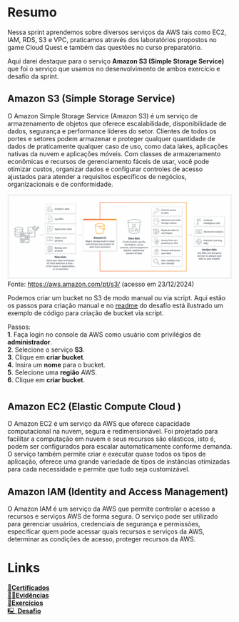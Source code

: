 # Resumo
Nessa sprint aprendemos sobre diversos serviços da AWS tais como EC2, IAM, RDS, S3 e VPC, praticamos através dos laboratórios propostos no game Cloud Quest e também das questões no curso preparatório.

Aqui darei destaque para o serviço **Amazon S3 (Simple Storage Service)** que foi o serviço que usamos no desenvolvimento de ambos exercício e desafio da sprint.  

## Amazon S3 (Simple Storage Service)
O Amazon Simple Storage Service (Amazon S3) é um serviço de armazenamento de objetos que oferece escalabilidade, disponibilidade de dados, segurança e performance líderes do setor. Clientes de todos os portes e setores podem armazenar e proteger qualquer quantidade de dados de praticamente qualquer caso de uso, como data lakes, aplicações nativas da nuvem e aplicações móveis. Com classes de armazenamento econômicas e recursos de gerenciamento fáceis de usar, você pode otimizar custos, organizar dados e configurar controles de acesso ajustados para atender a requisitos específicos de negócios, organizacionais e de conformidade.

![Esquemático S3](../img/s3.png)
Fonte: https://aws.amazon.com/pt/s3/ (acesso em 23/12/2024)  

Podemos criar um bucket no S3 de modo manual ou via script. Aqui estão os passos para criação manual e no [readme](./Desafio/README.md)  do desafio está ilustrado um exemplo de código para criação de bucket via script.  

Passos:  
    **1**. Faça login no console da AWS como usuário com privilégios de **administrador**.  
    **2**. Selecione o serviço **S3**.  
    **3**. Clique em **criar bucket**.   
    **4**. Insira um **nome** para o bucket.  
    **5**. Selecione uma **região** AWS.  
    **6**. Clique em **criar bucket**.  
# 

## Amazon EC2 (Elastic Compute Cloud )  
O Amazon EC2 é um serviço da AWS que oferece capacidade computacional na nuvem, segura e redimensionável. Foi projetado para facilitar a computação em nuvem e seus recursos são elásticos, isto é, podem ser configurados para escalar automaticamente conforme demanda. O serviço também permite criar e executar quase todos os tipos de aplicação, oferece uma grande variedade de tipos de instâncias otimizadas para cada necessidade e permite que tudo seja customizável.   

## Amazon IAM (Identity and Access Management)  
O Amazon IAM é um serviço da AWS que permite controlar o acesso a recursos e serviços AWS de forma segura.  O serviço pode ser utilizado para gerenciar usuários, credenciais de segurança e permissões, especificar quem pode acessar quais recursos e serviços da AWS, determinar as condições de acesso, proteger recursos da AWS. 

# Links
[📜**Certificados**](/Sprint5/Certificados/)  
[🕵️‍♂️**Evidências** ](/Sprint5/Evidencias/)  
[💪**Exercícios**](/Sprint5/Exercicios/)  
[🖳 **Desafio**](/Sprint5/Desafio/README.md)  